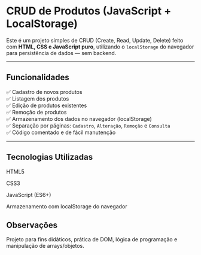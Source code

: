 # CRUD de Produtos (JavaScript + LocalStorage)

Este é um projeto simples de CRUD (Create, Read, Update, Delete) feito com **HTML, CSS e JavaScript puro**, utilizando o `localStorage` do navegador para persistência de dados — sem backend.

---

## Funcionalidades

✅ Cadastro de novos produtos  
✅ Listagem dos produtos  
✅ Edição de produtos existentes  
✅ Remoção de produtos  
✅ Armazenamento dos dados no navegador (localStorage)  
✅ Separação por páginas: `Cadastro`, `Alteração`, `Remoção` e `Consulta`  
✅ Código comentado e de fácil manutenção

---

## Tecnologias Utilizadas

HTML5

CSS3

JavaScript (ES6+)

Armazenamento com localStorage do navegador

## Observações

Projeto para fins didáticos, prática de DOM, lógica de programação e manipulação de arrays/objetos.
